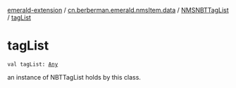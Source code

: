 [emerald-extension](../../index.md) / [cn.berberman.emerald.nmsItem.data](../index.md) / [NMSNBTTagList](index.md) / [tagList](.)

# tagList

`val tagList: `[`Any`](https://kotlinlang.org/api/latest/jvm/stdlib/kotlin/-any/index.html)

an instance of NBTTagList holds by this class.

